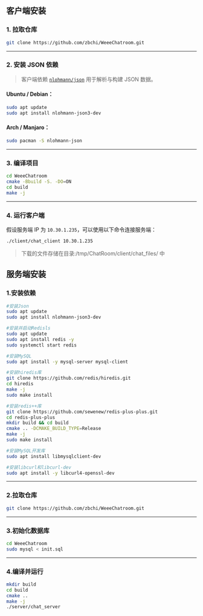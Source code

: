 ## 客户端安装

###  1. 拉取仓库

```bash
git clone https://github.com/zbchi/WeeeChatroom.git
```

------

### 2. 安装 JSON 依赖

> 客户端依赖 [`nlohmann/json`](https://github.com/nlohmann/json) 用于解析与构建 JSON 数据。

####  Ubuntu / Debian：

```bash
sudo apt update
sudo apt install nlohmann-json3-dev
```

#### Arch / Manjaro：

```bash
sudo pacman -S nlohmann-json
```

------

###  3. 编译项目

```bash
cd WeeeChatroom
cmake -Bbuild -S. -DO=ON
cd build
make -j
```

------

###  4. 运行客户端

假设服务端 IP 为 `10.30.1.235`，可以使用以下命令连接服务端：

```bash
./client/chat_client 10.30.1.235
```
> 下载的文件存储在目录:/tmp/ChatRoom/client/chat_files/ 中



## 服务端安装

### 1.安装依赖

```bash
#安装Json
sudo apt update
sudo apt install nlohmann-json3-dev

#安装并启动Redisls
sudo apt update
sudo apt install redis -y
sudo systemctl start redis

#安装MySQL
sudo apt install -y mysql-server mysql-client

#安装hiredis库
git clone https://github.com/redis/hiredis.git
cd hiredis
make -j
sudo make install

#安装redis++库
git clone https://github.com/sewenew/redis-plus-plus.git
cd redis-plus-plus
mkdir build && cd build
cmake .. -DCMAKE_BUILD_TYPE=Release
make -j
sudo make install

#安装MySQL开发库
sudo apt install libmysqlclient-dev

#安装libcurl和libcurl-dev
sudo apt install -y libcurl4-openssl-dev

```

------


### 2.拉取仓库

``` bash
git clone https://github.com/zbchi/WeeeChatroom.git
```

------


### 3.初始化数据库

```bash
cd WeeeChatroom
sudo mysql < init.sql
```

------


### 4.编译并运行

``` bash
mkdir build 
cd build 
cmake ..
make -j
./server/chat_server
```
